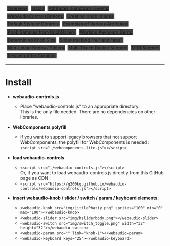 <script>
WebAudioControlsOptions={
};
</script>
<script src="../webaudio-controls.js"></script>

<style>
.item{
  background:#444;
  margin:4px;
  padding:0px 3px;
}
</style>
<div style="display:flex;width:100%;flex-wrap:wrap">
<div class="item"><a href="./index.html">Overview</a></div>
<div class="item"><a href="./install.html">Install</a></div>
<div class="item"><a href="./specs.html">Attributes, Functions, Events</a></div>
<div class="item"><a href="./options.html">WebAudioControlsOptions</a></div>
<div class="item"><a href="./knobimage.html">Creating Knob Images</a></div>
<div class="item"><a href="./defstyle.html">Default Style of Controls</a></div>
<div class="item"><a href="./attributes.html">Examples of Various Attributes</a></div>
<div class="item"><a href="./knobsamples.html">Knob Samples from KnobGallery</a></div>
<div class="item"><a href="./keyboard.html">Working Keyboard Demo</a></div>
<div class="item"><a href="./knobsize.html">Determining Knob Size</a></div>
<div class="item"><a href="./tracking.html">Slider tracking "rel" and "abs"</a></div>
<div class="item"><a href="./nonlinear.html">Non-Linear Knobs / Sliders</a></div>
<div class="item"><a href="./multifader.html">Multi-Touch Device Support</a></div>
<div class="item"><a href="./midisupport.html">MIDI Support</a></div>
<div class="item"><a href="./resizetest.html">Resizing After Creation</a></div>
</div>

---

# Install

- **webaudio-controls.js**
  - Place "webaudio-controls.js" to an appropriate directory. <br/>This is the only file needed. There are no dependencies on other libraries.

- **WebComponents polyfill**
  - If you want to support legacy browsers that not support WebComponents, the polyfill for WebComponents is needed :  
  ```<script src="./webcomponents-lite.js"></script>```

- **load webaudio-controls**
  - ```<script src="./webaudio-controls.js"></script>```  
  Or, if you want to load webaudio-controls.js directly from this GitHub page as CDN :  
  - ```<script src="https://g200kg.github.io/webaudio-controls/webaudio-controls.js"></script>```

- **insert webaudio-knob / slider / switch / param / keyboard elements.**
  - `<webaudio-knob src="img/LittlePhatty.png" sprites="100" min="0" max="100"></webaudio-knob>`
  - `<webaudio-slider src="img/hsliderbody.png"></webaudio-slider>`
  - `<webaudio-switch src="img/switch_toggle.png" width="32" height="32"></webaudio-switch>`
  - `<webaudio-param src="" link="knob-1"></webaudio-param>`
  - `<webaudio-keyboard keys="25"></webaudio-keyboard>`

